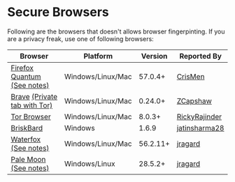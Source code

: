 # Secure Browsers
Following are the browsers that doesn't allows browser fingerpinting. If you are a privacy freak, use one of following browsers:

| Browser | Platform | Version | Reported By |
| ------------- | ------------- | ------------- | ------------- |
| [Firefox Quantum](https://www.mozilla.org/en-US/firefox/) [(See notes)](firefox_quantum_notes.md) | Windows/Linux/Mac | 57.0.4+ | [CrisMen](https://github.com/CrisMen) |
| [Brave](https://brave.com/) [(Private tab with Tor)](https://brave.com/tor-tabs-beta) | Windows/Linux/Mac | 0.24.0+| [ZCapshaw](https://github.com/zcapshaw) |
| [Tor Browser](https://www.torproject.org/download/download) | Windows/Linux/Mac | 8.0.3+| [RickyRajinder](https://github.com/rickyrajinder) |
| [BriskBard](https://www.briskbard.com/index.php?lang=en) | Windows| 1.6.9| [jatinsharma28](https://github.com/jatinsharma28)|
| [Waterfox](https://www.waterfox.net/) [(See notes)](waterfox_notes.md) | Windows/Linux/Mac | 56.2.11+ | [jragard](https://github.com/jragard) |
| [Pale Moon](https://www.palemoon.org/) [(See notes)](pale_moon_notes.md) | Windows/Linux | 28.5.2+ | [jragard](https://github.com/jragard) |


